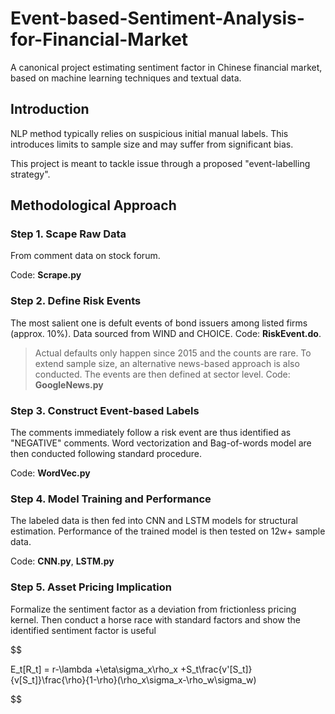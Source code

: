# Event-based-Sentiment-Analysis-for-Financial-Market

A canonical project estimating sentiment factor in Chinese financial market, based on machine learning techniques and textual data.


## Introduction

NLP method typically relies on suspicious initial manual labels. This introduces limits to sample size and may suffer from significant bias.

This project is meant to tackle issue through a proposed "event-labelling strategy".


## Methodological Approach

### Step 1. Scape Raw Data

From comment data on stock forum.

Code: **Scrape.py**


### Step 2. Define Risk Events

The most salient one is defult events of bond issuers among listed firms (approx. 10%). Data sourced from WIND and CHOICE. Code: **RiskEvent.do**.

> Actual defaults only happen since 2015 and the counts are rare. To extend sample size, an alternative news-based approach is also conducted.
> The events are then defined at sector level. Code: **GoogleNews.py**


### Step 3. Construct Event-based Labels

The comments immediately follow a risk event are thus identified as "NEGATIVE" comments. Word vectorization and Bag-of-words model are then conducted
following standard procedure.

Code: **WordVec.py**


### Step 4. Model Training and Performance

The labeled data is then fed into CNN and LSTM models for structural estimation. Performance of the trained model is then tested on 12w+ sample data.

Code: **CNN.py**, **LSTM.py**


### Step 5. Asset Pricing Implication

Formalize the sentiment factor as a deviation from frictionless pricing kernel. Then conduct a horse race with standard factors and show the identified
sentiment factor is useful

$$

E_t[R_t] = r-\lambda +\eta\sigma_x\rho_x +S_t\frac{v'[S_t]}{v[S_t]}\frac{\rho}{1-\rho}(\rho_x\sigma_x-\rho_w\sigma_w)

$$




